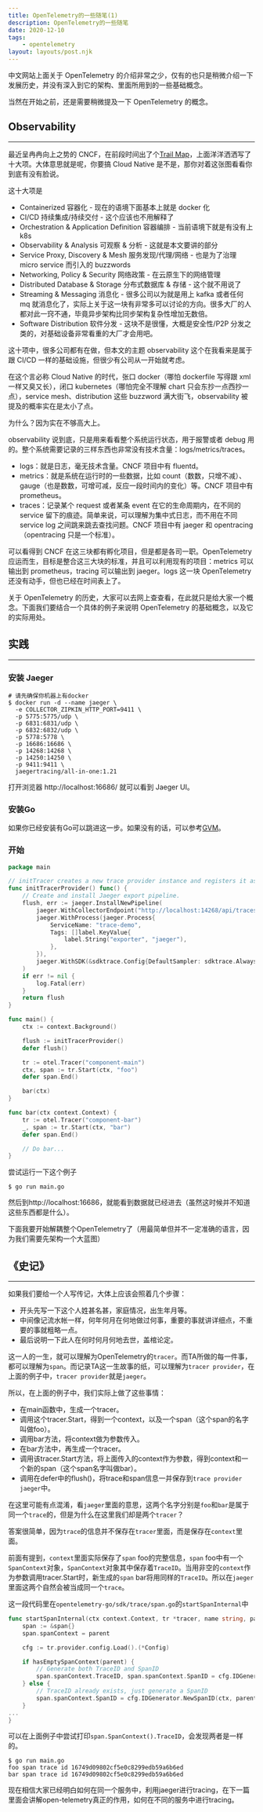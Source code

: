 ```yaml
---
title: OpenTelemetry的一些随笔(1)
description: OpenTelemetry的一些随笔
date: 2020-12-10
tags:
	- opentelemetry
layout: layouts/post.njk
---
```


中文网站上面关于 OpenTelemetry 的介绍非常之少，仅有的也只是稍微介绍一下发展历史，并没有深入到它的架构、里面所用到的一些基础概念。

当然在开始之前，还是需要稍微提及一下 OpenTelemetry 的概念。

## Observability

---

最近呈冉冉向上之势的 CNCF，在前段时间出了个[Trail Map](https://github.com/cncf/trailmap)，上面洋洋洒洒写了十大项。大体意思就是呢，你要搞 Cloud Native 是不是，那你对着这张图看看你到底有没有脸说。

这十大项是

- Containerized 容器化 - 现在的语境下面基本上就是 docker 化
- CI/CD 持续集成/持续交付 - 这个应该也不用解释了
- Orchestration & Application Definition 容器编排 - 当前语境下就是有没有上 k8s
- Observability & Analysis 可观察 & 分析 - 这就是本文要讲的部分
- Service Proxy, Discovery & Mesh 服务发现/代理/网络 - 也是为了治理 micro service 而引入的 buzzwords
- Networking, Policy & Security 网络政策 - 在云原生下的网络管理
- Distributed Database & Storage 分布式数据库 & 存储 - 这个就不用说了
- Streaming & Messaging 消息化 - 很多公司以为就是用上 kafka 或者任何 mq 就消息化了，实际上关于这一块有非常多可以讨论的方向。很多大厂的人都对此一窍不通，毕竟异步架构比同步架构复杂性增加无数倍。
- Software Distribution 软件分发 - 这块不是很懂，大概是安全性/P2P 分发之类的，对基础设备非常看重的大厂才会用吧。

这十项中，很多公司都有在做，但本文的主题 observability 这个在我看来是属于跟 CI/CD 一样的基础设施，但很少有公司从一开始就考虑。

在这个言必称 Cloud Native 的时代，张口 docker（哪怕 dockerfile 写得跟 xml 一样又臭又长），闭口 kubernetes（哪怕完全不理解 chart 只会东抄一点西抄一点），service mesh、distribution 这些 buzzword 满大街飞，observability 被提及的概率实在是太小了点。

为什么？因为实在不够高大上。

observability 说到底，只是用来看看整个系统运行状态，用于报警或者 debug 用的。整个系统需要记录的三样东西也非常没有技术含量：logs/metrics/traces。

- logs：就是日志，毫无技术含量。CNCF 项目中有 fluentd。
- metrics：就是系统在运行时的一些数据，比如 count（数数，只增不减）、gauge（也是数数，可增可减，反应一段时间内的变化）等。CNCF 项目中有 prometheus。
- traces：记录某个 request 或者某条 event 在它的生命周期内，在不同的 service 留下的痕迹。简单来说，可以理解为集中式日志，而不用在不同 service log 之间跳来跳去查找问题。CNCF 项目中有 jaeger 和 opentracing（opentracing 只是一个标准）。

可以看得到 CNCF 在这三块都有孵化项目，但是都是各司一职。OpenTelemetry 应运而生，目标是整合这三大块的标准，并且可以利用现有的项目：metrics 可以输出到 prometheus，tracing 可以输出到 jaeger。logs 这一块 OpenTelemetry 还没有动手，但也已经在时间表上了。

关于 OpenTelemetry 的历史，大家可以去网上查查看，在此就只是给大家一个概念。下面我们要结合一个具体的例子来说明 OpenTelemetry 的基础概念，以及它的实际用处。

## 实践

---

### 安装 Jaeger

```shell
# 请先确保你机器上有docker
$ docker run -d --name jaeger \
  -e COLLECTOR_ZIPKIN_HTTP_PORT=9411 \
  -p 5775:5775/udp \
  -p 6831:6831/udp \
  -p 6832:6832/udp \
  -p 5778:5778 \
  -p 16686:16686 \
  -p 14268:14268 \
  -p 14250:14250 \
  -p 9411:9411 \
  jaegertracing/all-in-one:1.21
```

打开浏览器 http://localhost:16686/ 就可以看到 Jaeger UI。

### 安装Go
如果你已经安装有Go可以跳进这一步。如果没有的话，可以参考[GVM](https://github.com/moovweb/gvm)。

### 开始
```go
package main

// initTracer creates a new trace provider instance and registers it as global trace provider.
func initTracerProvider() func() {
	// Create and install Jaeger export pipeline.
	flush, err := jaeger.InstallNewPipeline(
		jaeger.WithCollectorEndpoint("http://localhost:14268/api/traces"),
		jaeger.WithProcess(jaeger.Process{
			ServiceName: "trace-demo",
			Tags: []label.KeyValue{
				label.String("exporter", "jaeger"),
			},
		}),
		jaeger.WithSDK(&sdktrace.Config{DefaultSampler: sdktrace.AlwaysSample()}),
	)
	if err != nil {
		log.Fatal(err)
	}
	return flush
}

func main() {
	ctx := context.Background()

	flush := initTracerProvider()
	defer flush()

	tr := otel.Tracer("component-main")
	ctx, span := tr.Start(ctx, "foo")
	defer span.End()

	bar(ctx)
}

func bar(ctx context.Context) {
	tr := otel.Tracer("component-bar")
	_, span := tr.Start(ctx, "bar")
	defer span.End()

	// Do bar...
}
```
尝试运行一下这个例子
```shell
$ go run main.go
```
然后到http://localhost:16686，就能看到数据就已经进去（虽然这时候并不知道这些东西都是什么）。

下面我要开始解耦整个OpenTelemetry了（用最简单但并不一定准确的语言，因为我们需要先架构一个大蓝图）

## 《史记》
---
如果我们要给一个人写传记，大体上应该会照着几个步骤：
- 开头先写一下这个人姓甚名甚，家庭情况，出生年月等。
- 中间像记流水帐一样，何年何月在何地做过何事，重要的事就讲详细点，不重要的事就粗略一点。
- 最后说明一下此人在何时何月何地去世，盖棺论定。

这一人的一生，就可以理解为OpenTelemetry的`tracer`。而TA所做的每一件事，都可以理解为`span`。而记录TA这一生故事的纸，可以理解为`tracer provider`，在上面的例子中，`tracer provider`就是`jaeger`。

所以，在上面的例子中，我们实际上做了这些事情：
- 在main函数中，生成一个tracer。
- 调用这个tracer.Start，得到一个context，以及一个span（这个span的名字叫做foo）。
- 调用bar方法，将context做为参数传入。
- 在bar方法中，再生成一个tracer。
- 调用该tracer.Start方法，将上面传入的context作为参数，得到context和一个新的span（这个span名字叫做bar）。
- 调用在defer中的flush()，将trace和span信息一并保存到`trace provider` `jaeger`中。

在这里可能有点混淆，看`jaeger`里面的意思，这两个名字分别是`foo`和`bar`是属于同一个`trace`的，但是为什么在这里我们却是两个`tracer`？

答案很简单，因为`trace`的信息并不保存在`tracer`里面，而是保存在`context`里面。

前面有提到，`context`里面实际保存了`span` foo的完整信息，`span` foo中有一个`SpanContext`对象，`SpanContext`对象其中保存着`TraceID`。当用非空的`context`作为参数调用tracer.Start时，新生成的`span` bar将用同样的`TraceID`。所以在`jaeger`里面这两个自然会被当成同一个`trace`。

这一段代码里在`opentelemetry-go/sdk/trace/span.go`的`startSpanInternal`中
```go
func startSpanInternal(ctx context.Context, tr *tracer, name string, parent trace.SpanContext, remoteParent bool, o *trace.SpanConfig) *span {
	span := &span{}
	span.spanContext = parent

	cfg := tr.provider.config.Load().(*Config)

	if hasEmptySpanContext(parent) {
		// Generate both TraceID and SpanID
		span.spanContext.TraceID, span.spanContext.SpanID = cfg.IDGenerator.NewIDs(ctx)
	} else {
		// TraceID already exists, just generate a SpanID
		span.spanContext.SpanID = cfg.IDGenerator.NewSpanID(ctx, parent.TraceID)
	}
...
}
```
可以在上面例子中尝试打印`span.SpanContext().TraceID`，会发现两者是一样的。
```shell
$ go run main.go
foo span trace id 16749d09802cf5e0c8299edb59a6b6ed
bar span trace id 16749d09802cf5e0c8299edb59a6b6ed
```

现在相信大家已经明白如何在同一个服务中，利用jaeger进行tracing，在下一篇里面会讲解open-telemetry真正的作用，如何在不同的服务中进行tracing。